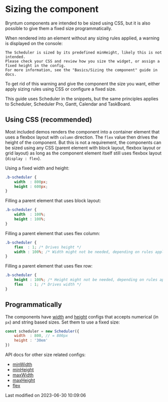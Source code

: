 # Sizing the component

Bryntum components are intended to be sized using CSS, but it is also possible to give them a fixed size
programmatically.

When rendered into an element without any sizing rules applied, a warning is displayed on the console:

```text
The Scheduler is sized by its predefined minHeight, likely this is not intended.
Please check your CSS and review how you size the widget, or assign a fixed height in the config. 
For more information, see the "Basics/Sizing the component" guide in docs.
```

To get rid of this warning and give the component the size you want, either apply sizing rules using CSS or configure a
fixed size.

<div class="note">

This guide uses Scheduler in the snippets, but the same principles applies to Scheduler, Scheduler Pro, Gantt,
Calendar and TaskBoard.

</div>

## Using CSS (recommended)

Most included demos renders the component into a container element that uses a flexbox layout with `column` direction.
The `flex` value then drives the height of the component. But this is not a requirement, the components can be sized
using any CSS (parent element with block layout, flexbox layout or grid layout) as long as the component element itself
still uses flexbox layout (`display : flex`).

Using a fixed width and height:

```css
.b-scheduler {
    width  : 800px;
    height : 600px;
}
```

Filling a parent element that uses block layout:

```css
.b-scheduler {
    width  : 100%;
    height : 100%;
}
```

Filling a parent element that uses flex column:

```css
.b-scheduler {
    flex  : 1; /* Drives height */
    width : 100%; /* Width might not be needed, depending on rules applied to the parent */
}
```

Filling a parent element that uses flex row:

```css
.b-scheduler {
    height : 100%; /* Height might not be needed, depending on rules applied to the parent */
    flex   : 1; /* Drives width */
}
```

## Programmatically

The components have [width](#Core/widget/Widget#property-width) and [height](#Core/widget/Widget#property-height)
configs that accepts numerical (in `px`) and string based sizes. Set them to use a fixed size:

```javascript
const scheduler = new Scheduler({
    width  : 800, // = 800px
    height : '30em'
})
```

API docs for other size related configs:

* [minWidth](#Core/widget/Widget#property-minWidth)
* [minHeight](#Core/widget/Widget#property-minHeight)
* [maxWidth](#Core/widget/Widget#property-maxWidth)
* [maxHeight](#Core/widget/Widget#property-maxHeight)
* [flex](#Core/widget/Widget#property-flex)


<p class="last-modified">Last modified on 2023-06-30 10:09:06</p>